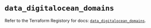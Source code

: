 # `data_digitalocean_domains`

Refer to the Terraform Registory for docs: [`data_digitalocean_domains`](https://www.terraform.io/docs/providers/digitalocean/d/domains).
